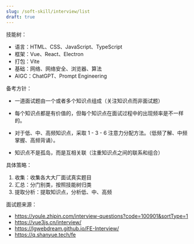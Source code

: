 ```yaml
---
slug: /soft-skill/interview/list
draft: true
---
```


技能树：

- 语言：HTML、CSS、JavaScript、TypeScript
- 框架：Vue、React、Electron
- 打包：Vite
- 基础：网络、网络安全、浏览器、算法
- AIGC：ChatGPT、Prompt Engineering



备考方针：

- 一道面试题由一个或者多个知识点组成（关注知识点而非面试题）

- 每个知识点都是有价值的，但每个知识点在面试过程中的出现频率是不一样的。

- 对于低、中、高频知识点，采取 1 - 3 - 6 注意力分配方法。（低频了解、中频掌握、高频背诵）。

- 知识点不是孤岛，而是互相关联（注重知识点之间的联系和组合）

具体策略：

1. 收集：收集各大大厂面试真实题目
2. 汇总：分门别类，按照技能树归类
3. 提取分析：提取知识点，分析低、中、高频



面试题来源：

-  https://youle.zhipin.com/interview-questions?code=100901&sortType=1
- https://vue3js.cn/interview/
- https://lgwebdream.github.io/FE-Interview/
- https://q.shanyue.tech/fe


